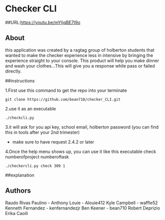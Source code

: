# Checker CLI

##URL:https://youtu.be/mYIjqBE7I9o

## About
this application was created by a ragtag group of holberton students that wanted
to make the checker experience less in intensive by bringing the experience straight to your console.
This product will help you make dinner and wash your clothes...This will give you a response while pass or failed
directly.

##instructions

1.First use this command to get the repo into your terminate
```
git clone https://github.com/bean710/checker_CLI.git
```

2.use it as an executable
```
./checkcli.py
```

3.it will ask for you api key, school email, holberton password (you can find this in tools after your 2nd trimester)
- make sure to have request 2.4.2 or later

4.Once the help menu shows up, you can use it like this
executable check numberofproject numberoftask
```
./checkercli.py check 309 1
```

##explanation


## Authors
Raudo Rivas Paulino -
Anthony Louie - Alouie412
Kyle Campbell - waffle52
Kenneth Fernandez - kenfernandezjr
Ben Keener - bean710
Robert Deprizio 
Erika Caoili
